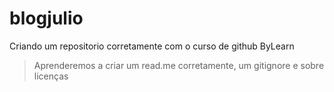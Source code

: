 # blogjulio
Criando um repositorio corretamente com o curso de github ByLearn
> Aprenderemos a criar um read.me corretamente, um gitignore e sobre licenças <br>
